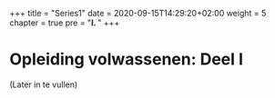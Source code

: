 +++
title = "Series1"
date = 2020-09-15T14:29:20+02:00
weight = 5
chapter = true
pre = "<b>I. </b>"
+++


# Opleiding volwassenen: Deel I

(Later in te vullen)